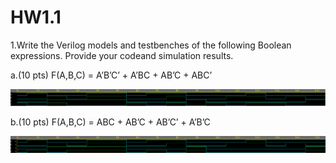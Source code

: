 # HW1.1
1.Write the Verilog models and testbenches of the following Boolean expressions. Provide your codeand simulation results.

a.(10 pts) F(A,B,C) = A’B’C’ + A’BC + AB’C + ABC’
<p align="center">
  <img src="HW1_1a.png" title="hover text">
</p>
b.(10 pts) F(A,B,C) = ABC + AB’C + AB’C’ + A’B’C
<p align="center">
  <img src="HW1_1b.png" title="hover text">
</p>
